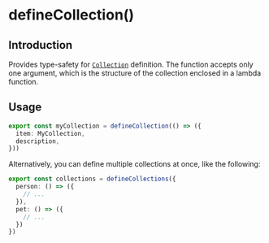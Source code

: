 # defineCollection()

## Introduction

Provides type-safety for [`Collection`](/backend/collection.md) definition.
The function accepts only one argument, which is the structure of the collection enclosed in a lambda function.

## Usage

```typescript
export const myCollection = defineCollection(() => ({
  item: MyCollection,
  description,
}))
```

Alternatively, you can define multiple collections at once, like the following:

```typescript
export const collections = defineCollections({
  person: () => ({
    // ...
  }),
  pet: () => ({
    // ...
  })
})
```
